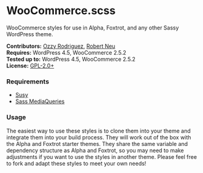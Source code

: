 # WooCommerce.scss

WooCommerce styles for use in Alpha, Foxtrot, and any other Sassy WordPress theme.

__Contributors:__ [Ozzy Rodriguez](https://github.com/ozzyrod), [Robert Neu](https://github.com/robneu)  
__Requires:__ WordPress 4.5, WooCommerce 2.5.2  
__Tested up to:__ WordPress 4.5, WooCommerce 2.5.2  
__License:__ [GPL-2.0+](http://www.gnu.org/licenses/gpl-2.0.html)  

### Requirements

- [Susy](http://susy.oddbird.net/)
- [Sass MediaQueries](https://github.com/paranoida/sass-mediaqueries)

### Usage

The easiest way to use these styles is to clone them into your theme and integrate them into your build process. They will work out of the box with the Alpha and Foxtrot starter themes. They share the same variable and dependency structure as Alpha and Foxtrot, so you may need to make adjustments if you want to use the styles in another theme. Please feel free to fork and adapt these styles to meet your own needs!
